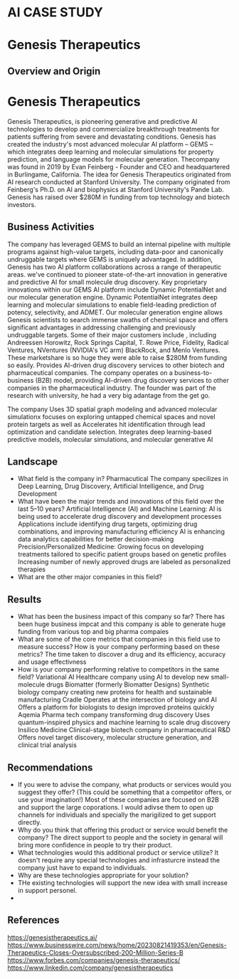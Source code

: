 # AI CASE STUDY
# Genesis Therapeutics
## Overview and Origin
# Genesis Therapeutics
Genesis Therapeutics, is pioneering generative and predictive AI technologies to develop and commercialize breakthrough treatments for patients suffering from severe and devastating conditions. Genesis has created the industry's most advanced molecular AI platform – GEMS – which integrates deep learning and molecular simulations for property prediction, and language models for molecular generation. 
Thecompany was found in 2019 by Evan Feinberg - Founder and CEO and headquartered in Burlingame, California.  The idea for Genesis Therapeutics originated from AI research conducted at Stanford University. The company originated from Feinberg's Ph.D.  on AI and biophysics at Stanford University's Pande Lab.
Genesis has raised over $280M in funding from top technology and biotech investors.
## Business Activities
The company has leveraged GEMS to build an internal pipeline with multiple programs against high-value targets, including data-poor and canonically undruggable targets where GEMS is uniquely advantaged. In addition, Genesis has two AI platform collaborations across a range of therapeutic areas.
we've continued to pioneer state-of-the-art innovation in generative and predictive AI for small molecule drug discovery. Key proprietary innovations within our GEMS AI platform include Dynamic PotentialNet and our molecular generation engine. Dynamic PotentialNet integrates deep learning and molecular simulations to enable field-leading prediction of potency, selectivity, and ADMET. Our molecular generation engine allows Genesis scientists to search immense swaths of chemical space and offers significant advantages in addressing challenging and previously undruggable targets.
Some of their major customers include , including Andreessen Horowitz, Rock Springs Capital, T. Rowe Price, Fidelity, Radical Ventures, NVentures (NVIDIA's VC arm) BlackRock, and Menlo Ventures. These marketshare is so huge they were able to raise $280M from funding so easily.
Provides AI-driven drug discovery services to other biotech and pharmaceutical companies. The company operates on a business-to-business (B2B) model, providing AI-driven drug discovery services to other companies in the pharmaceutical industry. The founder was part of the research with university, he had a very big adantage from the get go.

The company Uses 3D spatial graph modeling and advanced molecular simulationx focuses on exploring untapped chemical spaces and novel protein targets
as well as Accelerates hit identification through lead optimization and candidate selection. Integrates deep learning-based predictive models, molecular simulations, and molecular generative AI
## Landscape

* What field is the company in?
Pharmacutical
The company specilizes in Deep Learning, Drug Discovery, Artificial Intelligence, and Drug Development
* What have been the major trends and innovations of this field over the last 5&ndash;10 years?
Artificial Intelligence (AI) and Machine Learning:
AI is being used to accelerate drug discovery and development processes
Applications include identifying drug targets, optimizing drug combinations, and improving manufacturing efficiency
AI is enhancing data analytics capabilities for better decision-making
Precision/Personalized Medicine:
Growing focus on developing treatments tailored to specific patient groups based on genetic profiles
Increasing number of newly approved drugs are labeled as personalized therapies
* What are the other major companies in this field?

## Results

* What has been the business impact of this company so far?
There has been huge business impcat and this company is able to generate huge funding from various top and big pharma compaies
* What are some of the core metrics that companies in this field use to measure success? How is your company performing based on these metrics?
  The time taken to discover a drug and its efficiency, accuracy  and usage effectivness
* How is your company performing relative to competitors in the same field?
Variational AI
Healthcare company using AI to develop new small-molecule drugs
Biomatter (formerly Biomatter Designs)
Synthetic biology company creating new proteins for health and sustainable manufacturing
Cradle
Operates at the intersection of biology and AI
Offers a platform for biologists to design improved proteins quickly
Aqemia
Pharma tech company transforming drug discovery
Uses quantum-inspired physics and machine learning to scale drug discovery
Insilico Medicine
Clinical-stage biotech company in pharmaceutical R&D
Offers novel target discovery, molecular structure generation, and clinical trial analysis
## Recommendations

* If you were to advise the company, what products or services would you suggest they offer? (This could be something that a competitor offers, or use your imagination!)
Most of these companies are focused on B2B and support the large coporations. I would adivse them to open up channels for individuals and specially the marigilized to get support directly.
* Why do you think that offering this product or service would benefit the company?
  The direct support to people and the society in genaral will bring more confidence in people to try their product.
* What technologies would this additional product or service utilize?
  It doesn't require any special technologies and infrasturcre instead the company just have to expand to individuals.
* Why are these technologies appropriate for your solution?
*   THe existing technologies will support the new idea with small increase in support personel.
*   
## References
https://genesistherapeutics.ai/
https://www.businesswire.com/news/home/20230821419353/en/Genesis-Therapeutics-Closes-Oversubscribed-200-Million-Series-B
https://www.forbes.com/companies/genesis-therapeutics/
https://www.linkedin.com/company/genesistherapeutics

